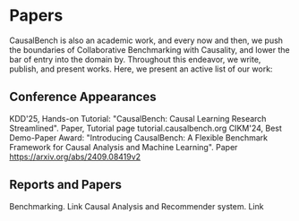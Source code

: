 # Papers

CausalBench is also an academic work, and every now and then, we push the boundaries of Collaborative Benchmarking with Causality, and lower the bar of entry into the domain by. Throughout this endeavor, we write, publish, and present works. Here, we present an active list of our work:


## Conference Appearances

KDD'25, Hands-on Tutorial: "CausalBench: Causal Learning Research Streamlined". Paper, Tutorial page tutorial.causalbench.org
CIKM'24, Best Demo-Paper Award: "Introducing CausalBench: A Flexible Benchmark Framework for Causal Analysis and Machine Learning". Paper https://arxiv.org/abs/2409.08419v2

## Reports and Papers

Benchmarking. Link
Causal Analysis and Recommender system. Link
